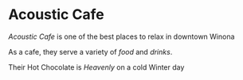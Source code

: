 # Acoustic Cafe

*Acoustic Cafe* is one of the best places to relax in downtown Winona

As a cafe, they serve a variety of *food* and *drinks*.

Their Hot Chocolate is *Heavenly* on a cold Winter day
